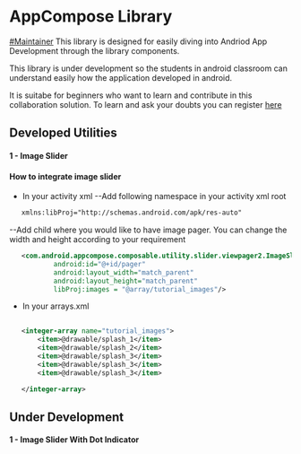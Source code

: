 # AppCompose Library
[#Maintainer](https://wideclassrooms.com)
This library is designed for easily diving into Andriod App Development through the library components.

This library is under development so the students in android classroom can understand easily how the application developed in android.
 
It is suitabe for beginners who want to learn and contribute in this collaboration solution. To learn and ask your doubts you can register [here](https://wideclassrooms.com)

## Developed Utilities

#### 1 - Image Slider
#### How to integrate image slider

 - In your activity xml 
 --Add following namespace in your activity xml root
 
 ```Xml
    xmlns:libProj="http://schemas.android.com/apk/res-auto" 
```
  --Add child where you would like to have image pager. You can change the width and height according to your requirement
 ```Xml
    <com.android.appcompose.composable.utility.slider.viewpager2.ImageSliderView
            android:id="@+id/pager"
            android:layout_width="match_parent"
            android:layout_height="match_parent"
            libProj:images = "@array/tutorial_images"/>
```
 - In your arrays.xml
 ```Xml
    
    <integer-array name="tutorial_images">
        <item>@drawable/splash_1</item>
        <item>@drawable/splash_2</item>
        <item>@drawable/splash_3</item>
        <item>@drawable/splash_3</item>
        <item>@drawable/splash_3</item>

    </integer-array> 
```
## Under Development

#### 1 - Image Slider With Dot Indicator
